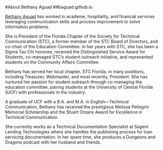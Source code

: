 #About Bethany Aguad
##baguad.github.io

[Bethany Aguad](https://bethanyaguad.com/about/) has worked in academe, hospitality, and financial services leveraging communication skills and process improvement to solve information problems.

She is President of the Florida Chapter of the Society for Technical Communication (STC), a former member of the STC Board of Directors, and co-chair of the Education Committee. In her years with STC, she has been a Sigma Tau Chi honoree, received the Distinguished Service Award for Students, co-managed STC’s student outreach initiative, and represented students on the Community Affairs Committee.

Bethany has served her local chapter, STC Florida, in many positions, including Treasurer, Webmaster, and most recently, President. She has nurtured her passion for student outreach through co-managing the education committee, pairing students at the University of Central Florida (UCF) with professionals in the industry.

A graduate of UCF with a B.A. and M.A. in English—Technical Communication, Bethany has received the prestigious Melissa Pellegrin Memorial Scholarship and the Stuart Omans Award for Excellence in Technical Communication.

She currently works as a Technical Documentation Specialist at Sagent Lending Technologies where she handles the publishing process for loan servicing documentation. In her spare time, she produces a Dungeons and Dragons podcast with her husband and friends.
